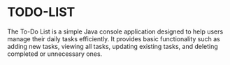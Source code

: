 # TODO-LIST
The To-Do List is a simple Java console application designed to help users manage their daily tasks efficiently. It provides basic functionality such as adding new tasks, viewing all tasks, updating existing tasks, and deleting completed or unnecessary ones.
